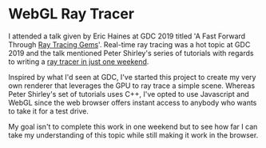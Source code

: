 # WebGL Ray Tracer
I attended a talk given by Eric Haines at GDC 2019 titled 'A Fast Forward Through [Ray Tracing Gems](http://www.realtimerendering.com/raytracinggems)'. Real-time ray tracing was a hot topic at GDC 2019 and the talk mentioned Peter Shirley's series of tutorials with regards to writing a [ray tracer in just one weekend](http://www.realtimerendering.com/raytracing/Ray%20Tracing%20in%20a%20Weekend.pdf).

Inspired by what I'd seen at GDC, I've started this project to create my very own renderer that leverages the GPU to ray trace a simple scene. Whereas Peter Shirley's set of tutorials uses C++, I've opted to use Javascript and WebGL since the web browser offers instant access to anybody who wants to take it for a test drive.

My goal isn't to complete this work in one weekend but to see how far I can take my understanding of this topic while still making it work in the browser.
